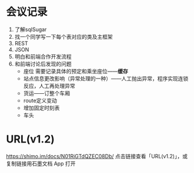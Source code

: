 # 会议记录

1. 了解sqlSugar
2. 找一个同学写一下每个表对应的类及主框架
3. REST
4. JSON
5. 明白和前端合作开发流程
6. 和前端讨论后发现的问题
   + 座位 需要记录具体的预定和乘坐座位——**缓存**
   + 站点信息更改影响（异常处理的一种）——人工抛出异常，程序实现连锁反应，人工再处理异常
   + 货运——订整个车厢
   + route定义变动
   + 增加固定时刻表
   + 车头



# URL(v1.2)

https://shimo.im/docs/N01RiGTdQZEC08Db/ 点击链接查看「URL(v1.2)」，或复制链接用石墨文档 App 打开
